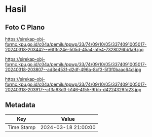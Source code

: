 # Hasil

## Foto C Plano

https://sirekap-obj-formc.kpu.go.id/c04a/pemilu/ppwp/33/74/09/10/05/3374091005017-20240318-203442--e6f3c24e-505d-45a4-afe4-7328026bb1a9.jpg

https://sirekap-obj-formc.kpu.go.id/c04a/pemilu/ppwp/33/74/09/10/05/3374091005017-20240318-203807--ad3e453f-d2df-496a-8cf3-5f3f0baac64d.jpg

https://sirekap-obj-formc.kpu.go.id/c04a/pemilu/ppwp/33/74/09/10/05/3374091005017-20240318-203917--cf3a63d3-b146-4f55-9fbb-d4224326fd23.jpg


## Metadata

| Key        | Value               |
| ---------- | ------------------- |
| Time Stamp | 2024-03-18 21:00:00 |



